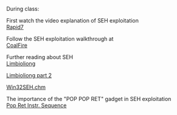 During class:

First watch the video explanation of SEH exploitation  
[Rapid7](https://www.rapid7.com/resources/structured-exception-handler-overwrite-explained/)

Follow the SEH exploitation walkthrough at  
[CoalFire](https://www.coalfire.com/the-coalfire-blog/the-basics-of-exploit-development-2-seh-overflows)

Further reading about SEH  
[Limbioliong](https://limbioliong.wordpress.com/2022/01/09/understanding-windows-structured-exception-handling-part-1/)

[Limbioliong part 2](https://limbioliong.wordpress.com/2022/01/18/understanding-windows-structured-exception-handling-part-2-digging-deeper/)

[Win32SEH.chm](https://www-user.tu-chemnitz.de/~heha/hsn/chm/Win32SEH.chm/)

The importance of the "POP POP RET" gadget in SEH exploitation  
[Pop Ret Instr. Sequence](https://dkalemis.wordpress.com/2010/10/27/the-need-for-a-pop-pop-ret-instruction-sequence/)

